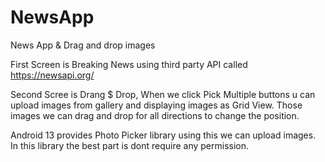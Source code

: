 # NewsApp
News App &amp; Drag and drop images

First Screen is Breaking News using third party API called https://newsapi.org/

Second Scree is Drang $ Drop, When we click Pick Multiple buttons u can upload images from gallery and displaying images as Grid View. Those images we can drag and drop for all directions to change the position.

Android 13 provides Photo Picker library using this we can upload images. In this library the best part is dont require any permission.

